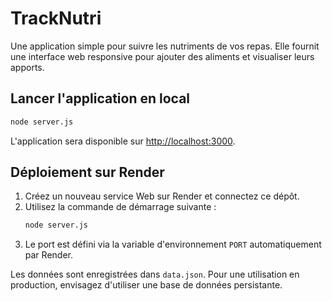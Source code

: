 # TrackNutri

Une application simple pour suivre les nutriments de vos repas. Elle fournit une interface web responsive pour ajouter des aliments et visualiser leurs apports.

## Lancer l'application en local

```bash
node server.js
```

L'application sera disponible sur [http://localhost:3000](http://localhost:3000).

## Déploiement sur Render

1. Créez un nouveau service Web sur Render et connectez ce dépôt.
2. Utilisez la commande de démarrage suivante :
   ```bash
   node server.js
   ```
3. Le port est défini via la variable d'environnement `PORT` automatiquement par Render.

Les données sont enregistrées dans `data.json`. Pour une utilisation en production, envisagez d'utiliser une base de données persistante.
